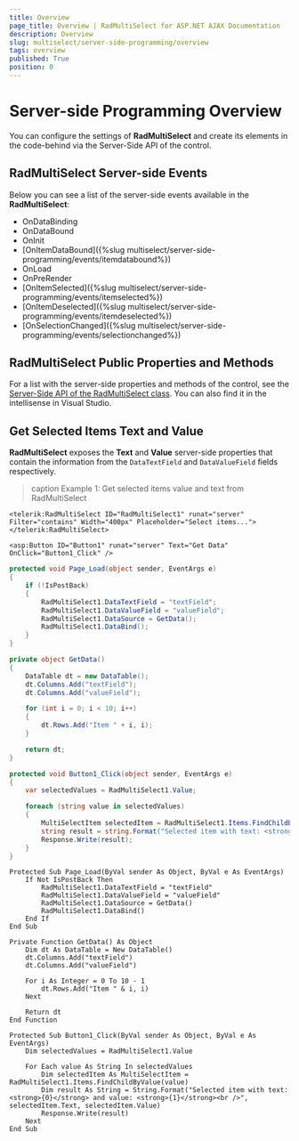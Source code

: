 ```yaml
---
title: Overview
page_title: Overview | RadMultiSelect for ASP.NET AJAX Documentation
description: Overview
slug: multiselect/server-side-programming/overview
tags: overview
published: True
position: 0
---
```


# Server-side Programming Overview

You can configure the settings of **RadMultiSelect** and create its elements in the code-behind via the Server-Side API of the control.

## RadMultiSelect Server-side Events
Below you can see a list of the server-side events available in the **RadMultiSelect**: 

* OnDataBinding
* OnDataBound
* OnInit
* [OnItemDataBound]({%slug multiselect/server-side-programming/events/itemdatabound%})
* OnLoad
* OnPreRender
* [OnItemSelected]({%slug multiselect/server-side-programming/events/itemselected%})
* [OnItemDeselected]({%slug multiselect/server-side-programming/events/itemdeselected%})
* [OnSelectionChanged]({%slug multiselect/server-side-programming/events/selectionchanged%})

## RadMultiSelect Public Properties and Methods

For a list with the server-side properties and methods of the control, see the [Server-Side API of the RadMultiSelect class](https://docs.telerik.com/devtools/aspnet-ajax/api/server/Telerik.Web.UI/RadMultiSelect). You can also find it in the intellisense in Visual Studio.

## Get Selected Items Text and Value

**RadMultiSelect** exposes the **Text** and **Value** server-side properties that contain the information from the `DataTextField` and `DataValueField` fields respectively.

>caption Example 1: Get selected items value and text from RadMultiSelect

````ASP.NET
<telerik:RadMultiSelect ID="RadMultiSelect1" runat="server" Filter="contains" Width="400px" Placeholder="Select items...">
</telerik:RadMultiSelect>

<asp:Button ID="Button1" runat="server" Text="Get Data" OnClick="Button1_Click" />
````

````C#
protected void Page_Load(object sender, EventArgs e)
{
    if (!IsPostBack)
    {
        RadMultiSelect1.DataTextField = "textField";
        RadMultiSelect1.DataValueField = "valueField";
        RadMultiSelect1.DataSource = GetData();
        RadMultiSelect1.DataBind();
    }
}

private object GetData()
{
    DataTable dt = new DataTable();
    dt.Columns.Add("textField");
    dt.Columns.Add("valueField");

    for (int i = 0; i < 10; i++)
    {
        dt.Rows.Add("Item " + i, i);
    }

    return dt;
}

protected void Button1_Click(object sender, EventArgs e)
{
    var selectedValues = RadMultiSelect1.Value;

    foreach (string value in selectedValues)
    {
        MultiSelectItem selectedItem = RadMultiSelect1.Items.FindChildByValue(value);
        string result = string.Format("Selected item with text: <strong>{0}</strong> and value: <strong>{1}</strong><br />", selectedItem.Text, selectedItem.Value);
        Response.Write(result);
    }
}
````
````VB
Protected Sub Page_Load(ByVal sender As Object, ByVal e As EventArgs)
    If Not IsPostBack Then
        RadMultiSelect1.DataTextField = "textField"
        RadMultiSelect1.DataValueField = "valueField"
        RadMultiSelect1.DataSource = GetData()
        RadMultiSelect1.DataBind()
    End If
End Sub

Private Function GetData() As Object
    Dim dt As DataTable = New DataTable()
    dt.Columns.Add("textField")
    dt.Columns.Add("valueField")

    For i As Integer = 0 To 10 - 1
        dt.Rows.Add("Item " & i, i)
    Next

    Return dt
End Function

Protected Sub Button1_Click(ByVal sender As Object, ByVal e As EventArgs)
    Dim selectedValues = RadMultiSelect1.Value

    For Each value As String In selectedValues
        Dim selectedItem As MultiSelectItem = RadMultiSelect1.Items.FindChildByValue(value)
        Dim result As String = String.Format("Selected item with text: <strong>{0}</strong> and value: <strong>{1}</strong><br />", selectedItem.Text, selectedItem.Value)
        Response.Write(result)
    Next
End Sub
````






